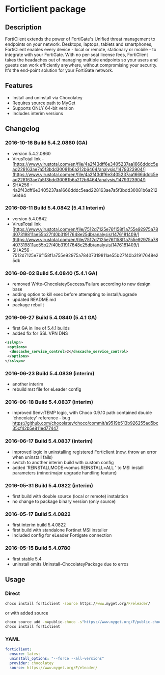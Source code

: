 # Forticlient package

## Description

FortiClient extends the power of FortiGate's Unified threat management to endpoints on your network. Desktops, laptops, tablets and smartphones, FortiClient enables every device - local or remote, stationary or mobile - to integrate with your FortiGate. With no per-seat license fees, FortiClient takes the headaches out of managing multiple endpoints so your users and guests can work efficiently anywhere, without compromising your security. It's the end-point solution for your FortiGate network.

## Features

* Install and uninstall via Chocolatey
* Requires source path to MyGet
* Supports ONLY 64-bit version
* Includes interim versions

## Changelog

### 2016-10-16 Build 5.4.2.0860 (GA)

* version 5.4.2.0860
* VirusTotal link - [https://www.virustotal.com/en/file/4a2f43dff6e3405237aa1666dddc5ead228163ae7a5f3bdd30081b6a212b6464/analysis/1479323904/](https://www.virustotal.com/en/file/4a2f43dff6e3405237aa1666dddc5ead228163ae7a5f3bdd30081b6a212b6464/analysis/1479323904/)
* SHA256 - 4a2f43dff6e3405237aa1666dddc5ead228163ae7a5f3bdd30081b6a212b6464

### 2016-08-11 Build 5.4.0842 (5.4.1 Interim)

* version 5.4.0842
* VirusTotal link [https://www.virustotal.com/en/file/7512d7125e76f158f1a755e92975a78407319811ae55b27f40b31917648e25db/analysis/1476181409/](https://www.virustotal.com/en/file/7512d7125e76f158f1a755e92975a78407319811ae55b27f40b31917648e25db/analysis/1476181409/)
* SHA256 - 7512d7125e76f158f1a755e92975a78407319811ae55b27f40b31917648e25db

### 2016-08-02 Build 5.4.0840 (5.4.1 GA)

* removed Write-ChocolateySuccess/Failure according to new design base
* adding option to kill exec before attempting to install/upgrade
* updated README.md
* package rebuilt

### 2016-06-27 Build 5.4.0840 (5.4.1 GA)

* first GA in line of 5.4.1 builds
* added fix for SSL VPN DNS

```xml
<sslvpn>
 <options>
  <dnscache_service_control>2</dnscache_service_control>
 </options>
</sslvpn>
```

### 2016-06-23 Build 5.4.0839 (interim)

* another interim
* rebuild mst file for eLeader config

### 2016-06-18 Build 5.4.0837 (interim)

* improved $env:TEMP logic, with Choco 0.9.10 path contained double 'chocolatey' reference - bug https://github.com/chocolatey/choco/commit/a9519b513b926255ad5bc35cf42b5e811ed77447

### 2016-06-17 Build 5.4.0837 (interim)

* improved logic in uninstalling registered Forticlient (now, throw an error when uninstall fails)
* switch to another interim build with custom config
* added 'REINSTALLMODE=vomus REINSTALL=ALL ' to MSI install parameters (minor/major upgrade handling feature)

### 2016-05-31 Build 5.4.0822 (interim)

* first build with double source (local or remote) instalation
* no change to package binary version (only source)

### 2016-05-17 Build 5.4.0822

* first interim build 5.4.0822
* first build with standalone Fortinet MSI installer
* included config for eLeader Fortigate connection

### 2016-05-15 Build 5.4.0780

* first stable 5.4
* uninstall omits Uninstall-ChocolateyPackage due to erros

## Usage

### Direct

```cmd
choco install forticlient -source https://www.myget.org/F/eleader/ 
```

or with added source

```cmd
choco source add -n=public-choco -s"https://www.myget.org/F/public-choco" --priority=10
choco install forticlient
```

### YAML

```yaml
forticlient:
  ensure: latest
  uninstall_options: "--force --all-versions"
  provider: chocolatey
  source: https://www.myget.org/F/eleader/
```
